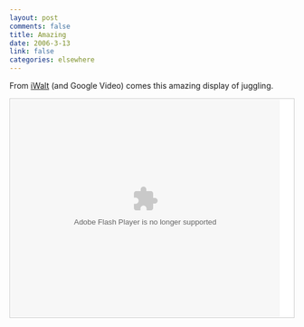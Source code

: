 ```yaml
--- 
layout: post
comments: false
title: Amazing
date: 2006-3-13
link: false
categories: elsewhere
---
```

From <a href="http://iwalt.com" title="iWalt">iWalt</a> (and Google Video) comes this amazing display of juggling.

<div style="margin-bottom: 8px; border: 1px solid #ccc; padding: 1px; background: #fff;"><embed style="width: 476px; height: 384px;" id="VideoPlayback" align="middle" type="application/x-shockwave-flash" src="http://video.google.com/googleplayer.swf?videoUrl=http%3A%2F%2Fvp.video.google.com%2Fvideodownload%3Fversion%3D0%26secureurl%3DpAAAALqA-68GzGyx1mUO_ae8csz0P0vgVgc16kK6B1MqtxEUHm261hLul2a6Bg8_eMDcz0Bw20IENh0J2xfx-xRle45BlgShEBinkG54MWcstYT7Kz_MdK8RvCvyh42T8clKGeh2YDiNKcY-MfZVu7H5YR_lpUzchIM1CPuH5AjrM0AmK2zXmVUCj9GnpQ4NOTG46Ixi_kgMWs386Dbc-5AouOUYx1W-_dAf9oQJJisECiHq%26sigh%3DOEzsNSXrU-WJHYiqquSM8nGzCLo%26begin%3D0%26len%3D267700%26docid%3D4776181634656145640&thumbnailUrl=http%3A%2F%2Fvideo.google.com%2FThumbnailServer%3Fcontentid%3D46fcd6fab0ecbef3%26second%3D5%26itag%3Dw320%26urlcreated%3D1142057500%26sigh%3DjxWG52MR88EtwRjB1VQyMqRKNC0&playerId=4776181634656145640" allowScriptAccess="sameDomain" quality="best" bgcolor="#ffffff" scale="noScale" wmode="window" salign="TL"  FlashVars="playerMode=embedded"></embed></div>
